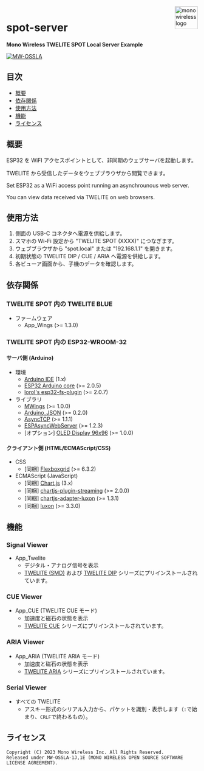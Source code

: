 <a href="https://mono-wireless.com/jp/index.html">
    <img src="https://mono-wireless.com/common/images/logo/logo-land.svg" alt="mono wireless logo" title="MONO WIRELESS" align="right" height="60" />
</a>

# spot-server

**Mono Wireless TWELITE SPOT Local Server Example**

[![MW-OSSLA](https://img.shields.io/badge/License-MW--OSSLA-e4007f)](LICENSE.md)

## 目次

- [概要](#概要)
- [依存関係](#依存関係)
- [使用方法](#使用方法)
- [機能](#機能)
- [ライセンス](#ライセンス)

## 概要

ESP32 を WiFI アクセスポイントとして、非同期のウェブサーバを起動します。

TWELITE から受信したデータをウェブブラウザから閲覧できます。

Set ESP32 as a WiFi access point running an asynchrounous web server.

You can view data received via TWELITE on web browsers.

## 使用方法

1. 側面の USB-C コネクタへ電源を供給します。
2. スマホの Wi-Fi 設定から "TWELITE SPOT (XXXX)" につなぎます。
3. ウェブブラウザから "spot.local" または "192.168.1.1" を開きます。
4. 初期状態の TWELITE DIP / CUE / ARIA へ電源を供給します。
5. 各ビューア画面から、子機のデータを確認します。

## 依存関係

### TWELITE SPOT 内の TWELITE BLUE

- ファームウェア
  - App_Wings (>= 1.3.0)

### TWELITE SPOT 内の ESP32-WROOM-32

#### サーバ側 (Arduino)

- 環境
  - [Arduino IDE](https://github.com/arduino/Arduino) (1.x)
  - [ESP32 Arduino core](https://github.com/espressif/arduino-esp32) (>= 2.0.5)
  - [lorol's esp32-fs-plugin](https://github.com/lorol/arduino-esp32fs-plugin) (>= 2.0.7)
- ライブラリ
  - [MWings](https://github.com/monowireless/mwings_arduino) (>= 1.0.0)
  - [Arduino_JSON](http://github.com/arduino-libraries/Arduino_JSON) (>= 0.2.0)
  - [AsyncTCP](https://github.com/me-no-dev/AsyncTCP) (>= 1.1.1)
  - [ESPAsyncWebServer](https://github.com/me-no-dev/ESPAsyncWebServer) (>= 1.2.3)
  - [オプション] [OLED Display 96x96](https://github.com/Seeed-Studio/OLED_Display_96X96) (>= 1.0.0)

#### クライアント側 (HTML/ECMAScript/CSS)

- CSS
  - [同梱] [Flexboxgrid](https://github.com/kristoferjoseph/flexboxgrid) (>= 6.3.2)
- ECMAScript (JavaScript)
  - [同梱] [Chart.js](https://github.com/chartjs/Chart.js) (3.x)
  - [同梱] [chartjs-plugin-streaming](https://github.com/nagix/chartjs-plugin-streaming) (>= 2.0.0)
  - [同梱] [chartjs-adapter-luxon](https://github.com/chartjs/chartjs-adapter-luxon) (>= 1.3.1)
  - [同梱] [luxon](https://github.com/moment/luxon/) (>= 3.3.0)

## 機能

### Signal Viewer

- App_Twelite
  - デジタル・アナログ信号を表示
  - [TWELITE (SMD)](https://mono-wireless.com/jp/products/TWE-LITE/index.html) および [TWELITE DIP](https://mono-wireless.com/jp/products/TWE-Lite-DIP/index.html) シリーズにプリインストールされています。

### CUE Viewer

- App_CUE (TWELITE CUE モード)
  - 加速度と磁石の状態を表示
  - [TWELITE CUE](https://mono-wireless.com/jp/products/twelite-cue/index.html) シリーズにプリインストールされています。

### ARIA Viewer

- App_ARIA (TWELITE ARIA モード)
  - 加速度と磁石の状態を表示
  - [TWELITE ARIA](https://mono-wireless.com/jp/products/twelite-aria/index.html) シリーズにプリインストールされています。

### Serial Viewer

- すべての TWELITE
  - アスキー形式のシリアル入力から、パケットを識別・表示します（`:`で始まり、`CRLF`で終わるもの）。

## ライセンス

``` plain
Copyright (C) 2023 Mono Wireless Inc. All Rights Reserved.
Released under MW-OSSLA-1J,1E (MONO WIRELESS OPEN SOURCE SOFTWARE LICENSE AGREEMENT).
```
